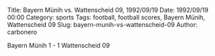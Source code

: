 Title: Bayern Münih vs. Wattenscheid 09, 1992/09/19
Date: 1992/09/19 00:00
Category: sports
Tags: football, football scores, Bayern Münih, Wattenscheid 09
Slug: bayern-munih-vs-wattenscheid-09
Author: carbonero


Bayern Münih 1 - 1 Wattenscheid 09
